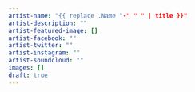 ```yaml
---
artist-name: "{{ replace .Name "-" " " | title }}"
artist-description: ""
artist-featured-image: []
artist-facebook: ""
artist-twitter: ""
artist-instagram: ""
artist-soundcloud: ""
images: []
draft: true
---
```

